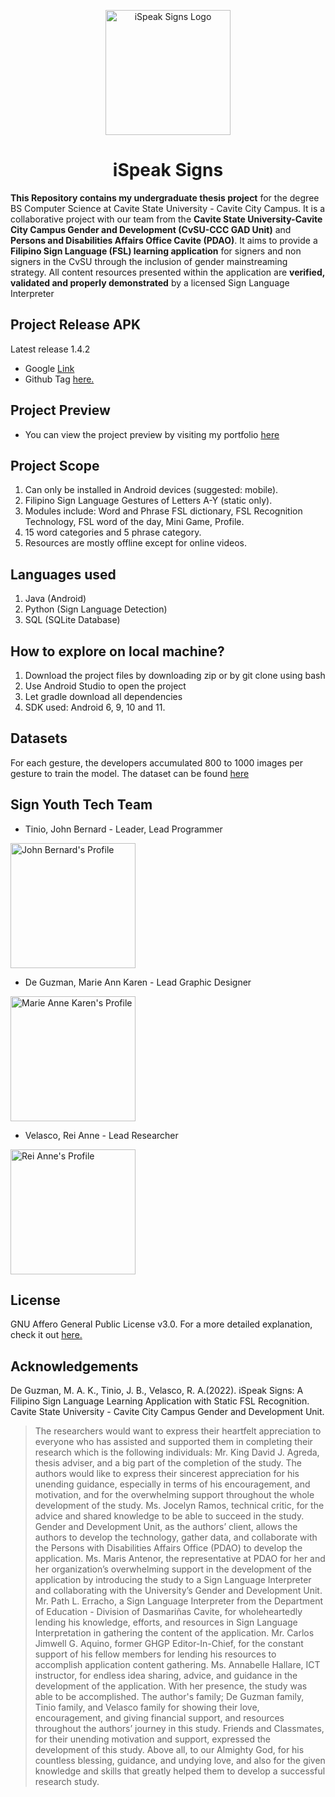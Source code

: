 <p align="center">
<img src="https://media.discordapp.net/attachments/1042839582267428987/1042839780624433212/LOGO-FINAL-NA-TALGA.png?width=413&height=413" alt="iSpeak Signs Logo" width="200" height="200">
</p>

<h1 align="center">iSpeak Signs</h1>

**This Repository contains my undergraduate thesis project** for the degree BS Computer Science at Cavite State University - Cavite City Campus.
It is a collaborative project with our team from the **Cavite State University-Cavite City Campus Gender and Development (CvSU-CCC GAD Unit)**
and **Persons and Disabilities Affairs Office Cavite (PDAO)**.
It aims to provide a **Filipino Sign Language (FSL) learning application** for signers and non signers in the CvSU through the inclusion of gender mainstreaming strategy.
All content resources presented within the application are **verified, validated and properly demonstrated** by a licensed Sign Language Interpreter

## Project Release APK
Latest release 1.4.2
* Google [Link](https://drive.google.com/file/d/1Mkq1tYz9UKotR7OxRwfEsAG-q5hfZFde/view?usp=share_link)
* Github Tag [here.](https://github.com/Jayveeeee24/iSpeak-Signs/releases/tag/1.4.2)

## Project Preview
* You can view the project preview by visiting my portfolio [here](https://jayveeportfolio.brizy.site/ispeak-signs-projects)

## Project Scope
1. Can only be installed in Android devices (suggested: mobile).
2. Filipino Sign Language Gestures of Letters A-Y (static only).
3. Modules include: Word and Phrase FSL dictionary, FSL Recognition Technology, FSL word of the day, Mini Game, Profile.
4. 15 word categories and 5 phrase category.
5. Resources are mostly offline except for online videos.

## Languages used
1. Java (Android)
2. Python (Sign Language Detection)
3. SQL (SQLite Database)

## How to explore on local machine?
1. Download the project files by downloading zip or by git clone using bash
2. Use Android Studio to open the project
3. Let gradle download all dependencies
4. SDK used: Android 6, 9, 10 and 11.

## Datasets
For each gesture, the developers accumulated 800 to 1000 images per gesture to train the model.
The dataset can be found [here](https://github.com/Jayveeeee24/ImagePro.git)

## Sign Youth Tech Team

* Tinio, John Bernard - Leader, Lead Programmer
<p align="left">
<img src="https://media.discordapp.net/attachments/1042839582267428987/1042840348369625148/308426850_623670762723630_129748105148634594_n.jpg?width=395&height=413" alt="John Bernard's Profile" width="200" height="200">
</p>

* De Guzman, Marie Ann Karen - Lead Graphic Designer
<p align="left">
<img src="https://media.discordapp.net/attachments/1042839582267428987/1042840348570964018/meh.png?width=412&height=413" alt="Marie Anne Karen's Profile" width="200" height="200">
</p>

* Velasco, Rei Anne - Lead Researcher
<p align="left">
<img src="https://media.discordapp.net/attachments/1042839582267428987/1042840348902305832/reianne.png?width=395&height=413" alt="Rei Anne's Profile" width="200" height="200">
</p>

## License
GNU Affero General Public License v3.0. For a more detailed explanation, check it out [here.](https://github.com/Jayveeeee24/iSpeak-Signs/blob/main/LICENSE)

## Acknowledgements
De Guzman, M. A. K., Tinio, J. B., Velasco, R. A.(2022). iSpeak Signs: A Filipino Sign Language Learning Application with Static FSL Recognition. Cavite State University - Cavite City Campus Gender and Development Unit.
>The researchers would want to express their heartfelt appreciation to everyone who has assisted and supported them in completing their research which is the following individuals:
Mr. King David J. Agreda, thesis adviser, and a big part of the completion of the study. The authors would like to express their sincerest appreciation for his unending guidance, especially in terms of his encouragement, and motivation, and for the overwhelming support throughout the whole development of the study. 
Ms. Jocelyn Ramos, technical critic, for the advice and shared knowledge to be able to succeed in the study. 
Gender and Development Unit, as the authors’ client, allows the authors to develop the technology, gather data, and collaborate with the Persons with Disabilities Affairs Office (PDAO) to develop the application.
Ms. Maris Antenor, the representative at PDAO for her and her organization’s overwhelming support in the development of the application by introducing the study to a Sign Language Interpreter and collaborating with the University’s Gender and Development Unit.
Mr. Path L. Erracho, a Sign Language Interpreter from the Department of Education - Division of Dasmariñas Cavite, for wholeheartedly lending his knowledge, efforts, and resources in Sign Language Interpretation in gathering the content of the application.
	Mr. Carlos Jimwell G. Aquino, former GHGP Editor-In-Chief, for the constant support of his fellow members for lending his resources to accomplish application content gathering. 
	Ms. Annabelle Hallare, ICT instructor, for endless idea sharing, advice, and guidance in the development of the application. With her presence, the study was able to be accomplished. 
	The author's family; De Guzman family, Tinio family, and Velasco family for showing their love, encouragement, and giving financial support, and resources throughout the authors’ journey in this study. 
Friends and Classmates, for their unending motivation and support, expressed the development of this study.
	Above all, to our Almighty God, for his countless blessing, guidance, and undying love, and also for the given knowledge and skills that greatly helped them to develop a successful research study. 



